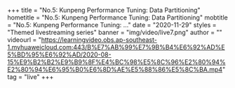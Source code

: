 +++
    title = "No.5: Kunpeng Performance Tuning: Data Partitioning"
    hometitle = "No.5: Kunpeng Performance Tuning: Data Partitioning"
    mobtitle = "No.5: Kunpeng Performance Tuning: …"
    date = "2020-11-29"
    styles = "Themed livestreaming series"
    banner = "img/video/live7.png"
    author = ""
    videourl = "https://learningvideo.obs.ap-southeast-1.myhuaweicloud.com:443/B%E7%AB%99%E7%9B%B4%E6%92%AD%E5%BD%95%E6%92%AD/2020-08-15%E9%B2%B2%E9%B9%8F%E4%BC%98%E5%8C%96%E2%80%94%E2%80%94%E6%95%B0%E6%8D%AE%E5%88%86%E5%8C%BA.mp4" 
    tag = "live"
+++